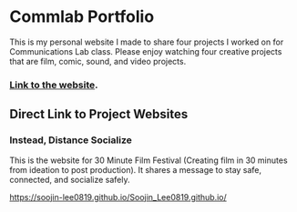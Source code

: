 # Commlab Portfolio
This is my personal website I made to share four projects I worked on for Communications Lab class. Please enjoy watching four creative projects that are film, comic, sound, and video projects. 

### [Link to the website](https://soojin-lee0819.github.io/portfolio/).



## Direct Link to Project Websites

### Instead, Distance Socialize
This is the website for 30 Minute Film Festival (Creating film in 30 minutes from ideation to post production). It shares a message to stay safe, connected, and socialize safely.

https://soojin-lee0819.github.io/Soojin_Lee0819.github.io/

### 
